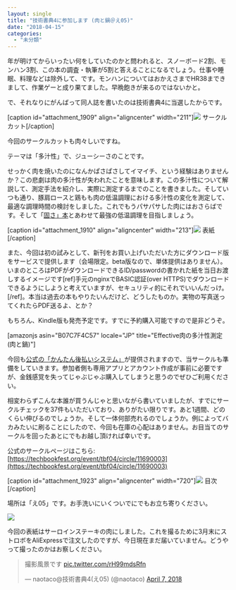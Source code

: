 ```yaml
---
layout: single
title: "技術書典4に参加します (肉と鍋＠え05)"
date: "2018-04-15"
categories: 
  - "未分類"
---
```


年が明けてからいったい何をしていたのかと問われると、スノーボード2割、モンハン3割、この本の調査・執筆が5割と答えることになるでしょう。仕事や睡眠、料理などは除外して、です。モンハンについてはおかえさまでHR38まできまして、作業ゲーと成り果てました。早晩飽きが来るのではないかと。

で、それなりにがんばって同人誌を書いたのは技術書典4に当選したからです。

\[caption id="attachment\_1909" align="aligncenter" width="211"\]![](https://blog.naotaco.com/assets/images/posts/2018/04/circle_cut-211x300.jpg) サークルカット\[/caption\]

今回のサークルカットも肉々しいですね。

テーマは「多汁性」で、ジューシーさのことです。

せっかく肉を焼いたのになんかぱさぱさしてイマイチ、という経験はありませんか？この悲劇は肉の多汁性が失われたことを意味します。この多汁性について解説して、測定手法を紹介し、実際に測定するまでのことを書きました。そしていつも通り、豚肩ロースと鶏もも肉の低温調理における多汁性の変化を測定して、最適な調理時間の検討をしました。これでもうパサパサした肉にはおさらばです。そして「[固さ」本](https://blog.naotaco.com/archives/1703)とあわせて最強の低温調理を目指しましょう。

\[caption id="attachment\_1910" align="aligncenter" width="213"\]![](https://blog.naotaco.com/assets/images/posts/2018/04/cover-213x300.jpg) 表紙\[/caption\]

また、今回は初の試みとして、新刊をお買い上げいただいた方にダウンロード版をサービスで提供します（会場限定。beta版なので、単体提供はありません）。いまのところはPDFがダウンロードできるID/passwordの書かれた紙を当日お渡しするイメージです\[ref\]手元のnginxでBASIC認証(over HTTPS)でダウンロードできるようにしようと考えていますが、セキュリティ的にそれでいいんだっけ。\[/ref\]。本当は過去の本もやりたいんだけど、どうしたものか。実物の写真送ってくれたらPDF送るよ、とか？

もちろん、Kindle版も発売予定です。すでに予約購入可能ですので是非どうぞ。

\[amazonjs asin="B07C7F4C57" locale="JP" title="Effective肉の多汁性測定 (肉と鍋)"\]

今回も[公式の「かんたん後払いシステム」](https://blog.techbookfest.org/2018/04/15/payment/)が提供されますので、当サークルも準備をしていきます。参加者側も専用アプリとアカウント作成が事前に必要ですが、金銭感覚を失ってじゃぶじゃぶ購入してしまうと思うのでぜひご利用ください。

相変わらずこんな本誰が買うんじゃと思いながら書いていましたが、すでにサークルチェックを37件もいただいており、ありがたい限りです。あと1週間、どのくらい伸びるのでしょうか。そして一体何部売れるのでしょうか。例によってバカみたいに刷ることにしたので、今回も在庫の心配はありません。お目当てのサークルを回ったあとにでもお越し頂ければ幸いです。

公式のサークルページはこちら: [https://techbookfest.org/event/tbf04/circle/11690003](https://techbookfest.org/event/tbf04/circle/11690003)

\[caption id="attachment\_1923" align="aligncenter" width="720"\][![](https://blog.naotaco.com/assets/images/posts/2018/04/toc-1-720x458.png)](https://blog.naotaco.com/assets/images/posts/2018/04/toc-1.png) 目次\[/caption\]

場所は「え05」です。お手洗いにいくついでにでもお立ち寄りください。

[![](https://blog.naotaco.com/assets/images/posts/2018/04/map_tbf4-720x478.png)](https://blog.naotaco.com/assets/images/posts/2018/04/map_tbf4.png)

今回の表紙はサーロインステーキの肉にしました。これを撮るために3月末にストロボをAliExpressで注文したのですが、今日現在まだ届いていません。どうやって撮ったのかはお察しください。

<blockquote class="twitter-tweet" data-lang="en"><p dir="ltr" lang="ja">撮影風景です <a href="https://t.co/rH99mdsRfn">pic.twitter.com/rH99mdsRfn</a></p>— naotaco@技術書典4(え05) (@naotaco) <a href="https://twitter.com/naotaco/status/982554850641592320?ref_src=twsrc%5Etfw">April 7, 2018</a></blockquote>

<script async src="https://platform.twitter.com/widgets.js" charset="utf-8"></script>

